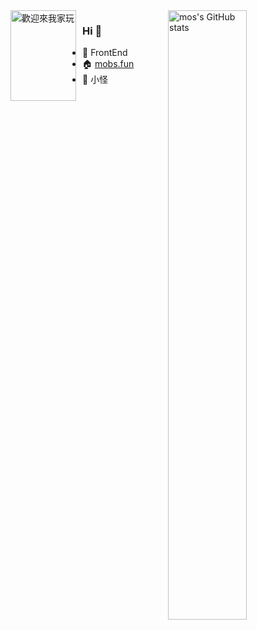 <img align="right" alt="mos's GitHub stats"  width="50%" src="https://github-readme-stats.vercel.app/api?username=Akiyamaminami&theme=vue&show_icons=true&count_private=true&hide=stars">
<img align="left" alt="歡迎來我家玩" width="105px" height="145px" style="margin-right:10px"src="https://s2.loli.net/2022/06/26/a2t7fEPJbpTkVwY.png">

### Hi 🛫
- 🔨 FrontEnd
- 🏠 [mobs.fun](https://mobs.fun)
- 👻 小怪
